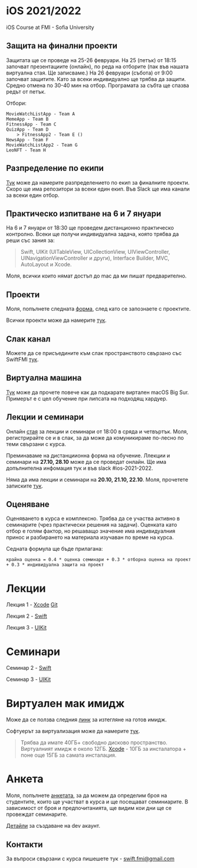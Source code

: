 # iOS 2021/2022
iOS Course at FMI - Sofia University

## Защита на финални проекти

Защитата ще се проведе на 25-26 февруари. На 25 (петък) от 18:15 започват презентациите (онлайн), по реда на отборите (пак във нашата виртуална стая. Ще записваме.) На 26 февруари (събота) от 9:00 започват защитите. Като за всеки индивидуално ще трябва да защити. Средно отмена по 30-40 мин на отбор. Програмата за събта ще спазва редът от петък.

Отбори: 

    MovieWatchListApp - Team A
    MemeApp - Team B
    FitnessApp - Team C
    QuizApp - Team D
        > FitnessApp2 - Team E ()
    NewsApp - Team F
    MovieWatchListApp2 - Team G
    LeoNFT - Team H
    
## Разпределение по екипи

[Тук](projects/projects.md) може да намерите разпределението по екип за финалните проекти. Скоро ще има репозитори за всеки един екип. Във Slack ще има канали за всеки един отбор.


## Практическо изпитване на 6 и 7 януари

На 6 и 7 януари от 18:30 ще проведем дистанционно практическо контролно. Всеки ще получи индивидуална задача, която трябва да реши със зания за:
 > Swift, UIKit (UITableView, UICollectionView, UIViewController, UINavigationViewController и други), Interface Builder, MVC, AutoLayout и Xcode.

Моля, всички които нямат достъп до mac да ми пишат предварително.

## Проекти

Моля, попълнете следната [форма](https://forms.gle/VNa8aJeY281BRfyC9), след като се запознаете с проектите.

Всички проекти може да намерите [тук](https://github.com/SwiftFMI/iOS_2021_2022/blob/main/projects/list).

## Слак канал

Можете да се присъедините към слак пространството свързано със SwiftFMI [тук](https://join.slack.com/t/swiftfmi/shared_invite/zt-cvk8hvfo-IFVMMCGgUpWLoXuLSjtTHQ).

## Виртуална машина

[Тук](https://github.com/SwiftFMI/iOS_2021_2022/blob/main/vm/vm.macos.bigsur.md) може да прочете повече как да подкарате виртален macOS Big Sur. Примерът е с цел обучение при липсата на подходящ хардуер.

## Лекции и семинари

Онлайн [стая](https://meet.google.com/ntt-sdzb-xtn) за лекции и семинари от 18:00 в сряда и четвъртък. Моля, регистрирайте се и в слак, за да може да комуникираме по-лесно по теми свързани с курса.

Преминаваме на дистанциионна форма на обучение. Ллекции и семинари на __27.10, 28.10__ може да се проведат онлайн. Ще има допълнителна инфомация тук и във slack #ios-2021-2022. 

Няма да има лекции и семинари на __20.10, 21.10, 22.10__. Моля, прочетете записките [тук](https://github.com/SwiftFMI/iOS_2021_2022/blob/main/lectures/Lecture%202%20-%20Swift.md).

## Оценяване

Оценяването в курса е комплексно. Трябва да се участва активно в семинарите (чрез практически решения на задачи). Оценката като отбор е голям фактор, но решаващо значение има индивидуалния принос и разбирането на материала изучаван по време на курса.

Седната формула ще бъде прилагана:


    крайна оценка = 0.4 * оценка семинари + 0.3 * отборна оценка на проект + 0.3 * индивидуална защита на проект

# Лекции

Лекция 1 - [Xcode](https://github.com/SwiftFMI/iOS_2021_2022/blob/main/lectures/Lecture%201%20-%20Xcode.md) [Git](https://github.com/SwiftFMI/iOS_2021_2022/blob/main/lectures/Git.md)

Лекция 2 - [Swift](https://github.com/SwiftFMI/iOS_2021_2022/blob/main/lectures/Lecture%202%20-%20Swift.md)

Лекция 3 - [UIKit](https://github.com/SwiftFMI/iOS_2021_2022/blob/main/lectures/Lecture%203%20-%20UIKit.md)


# Семинари

Семинар 2 - [Swift](https://github.com/SwiftFMI/iOS_2021_2022/blob/main/seminars/seminar_2.md)

Семинар 3 - [UIKit](https://github.com/SwiftFMI/iOS_2021_2022/blob/main/seminars/seminar_3.md)

# Виртуален мак имидж

Може да се ползва следния [линк](https://techspite.com/download-macos-big-sur-vmware-virtualbox-image-latest-version/) за изтегляне на готов имидж.

Софтуерът за виртуализация може да намерите [тук](https://www.vmware.com/ca/products/workstation-player/workstation-player-evaluation.html).

> Трябва да имате 40ГБ+ свободно дисково пространство. Виртуалният имидж е около 12ГБ. [Xcode](https://developer.apple.com/download/all/?q=xcode) - 10ГБ за инсталатора + поне още 15ГБ за самата инсталация.


# Анкета

Моля, попълнете [анкетата](https://forms.gle/qz4cH1BykjsUJN7CA), за да можем да определим броя на студентите, които ще участват в курса и ще посещават семиниарите.
В зависимост от броя и предпочитанията, ще видим кои дни ще се провеждат семинарите.

[Детайли](https://forms.gle/4QV1JFeGK2N4TnxXA) за създаване на dev акаунт.

## Контакти
За въпроси свързани с курса пишешете тук - swift.fmi@gmail.com

